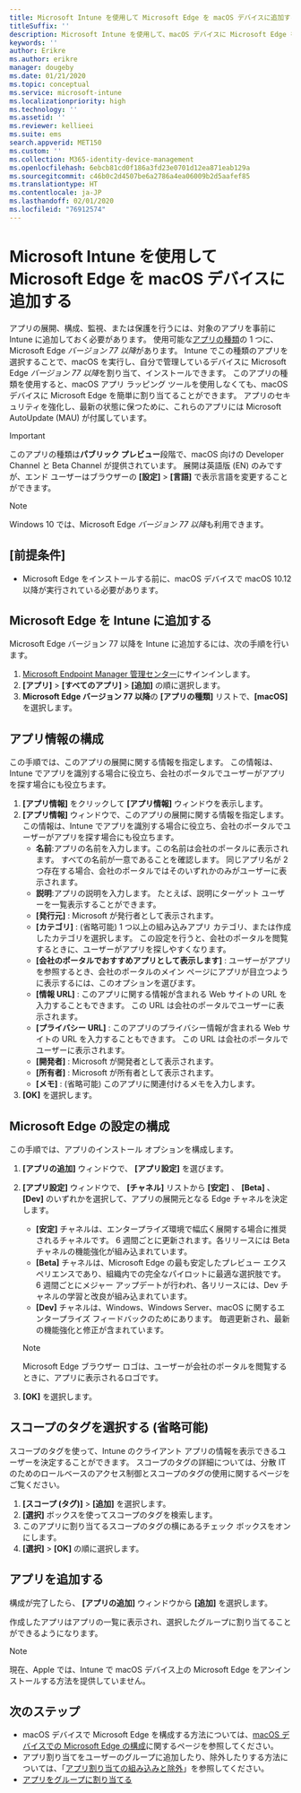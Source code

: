 ```yaml
---
title: Microsoft Intune を使用して Microsoft Edge を macOS デバイスに追加する
titleSuffix: ''
description: Microsoft Intune を使用して、macOS デバイスに Microsoft Edge を追加する方法について説明します。
keywords: ''
author: Erikre
ms.author: erikre
manager: dougeby
ms.date: 01/21/2020
ms.topic: conceptual
ms.service: microsoft-intune
ms.localizationpriority: high
ms.technology: ''
ms.assetid: ''
ms.reviewer: kellieei
ms.suite: ems
search.appverid: MET150
ms.custom: ''
ms.collection: M365-identity-device-management
ms.openlocfilehash: 6ebcb81cd0f186a3fd23e0701d12ea871eab129a
ms.sourcegitcommit: c46b0c2d4507be6a2786a4ea06009b2d5aafef85
ms.translationtype: HT
ms.contentlocale: ja-JP
ms.lasthandoff: 02/01/2020
ms.locfileid: "76912574"
---
```

# <a name="add-microsoft-edge-to-macos-devices-using-microsoft-intune"></a>Microsoft Intune を使用して Microsoft Edge を macOS デバイスに追加する

アプリの展開、構成、監視、または保護を行うには、対象のアプリを事前に Intune に追加しておく必要があります。 使用可能な[アプリの種類](~/apps/apps-add.md#app-types-in-microsoft-intune)の 1 つに、Microsoft Edge *バージョン 77 以降*があります。 Intune でこの種類のアプリを選択することで、macOS を実行し、自分で管理しているデバイスに Microsoft Edge *バージョン 77 以降*を割り当て、インストールできます。 このアプリの種類を使用すると、macOS アプリ ラッピング ツールを使用しなくても、macOS デバイスに Microsoft Edge を簡単に割り当てることができます。 アプリのセキュリティを強化し、最新の状態に保つために、これらのアプリには Microsoft AutoUpdate (MAU) が付属しています。

> [!IMPORTANT]
> このアプリの種類は**パブリック プレビュー**段階で、macOS 向けの Developer Channel と Beta Channel が提供されています。 展開は英語版 (EN) のみですが、エンド ユーザーはブラウザーの **[設定]**  >  **[言語]** で表示言語を変更することができます。 

> [!NOTE]
> Windows 10 では、Microsoft Edge *バージョン 77 以降*も利用できます。

## <a name="prerequisites"></a>[前提条件]
- Microsoft Edge をインストールする前に、macOS デバイスで macOS 10.12 以降が実行されている必要があります。

## <a name="add-microsoft-edge-to-intune"></a>Microsoft Edge を Intune に追加する
Microsoft Edge バージョン 77 以降を Intune に追加するには、次の手順を行います。

1. [Microsoft Endpoint Manager 管理センター](https://go.microsoft.com/fwlink/?linkid=2109431)にサインインします。
2. **[アプリ]**  >  **[すべてのアプリ]**  >  **[追加]** の順に選択します。
3. **Microsoft Edge バージョン 77 以降**の **[アプリの種類]** リストで、**[macOS]** を選択します。

## <a name="configure-app-information"></a>アプリ情報の構成
この手順では、このアプリの展開に関する情報を指定します。 この情報は、Intune でアプリを識別する場合に役立ち、会社のポータルでユーザーがアプリを探す場合にも役立ちます。

1. **[アプリ情報]** をクリックして **[アプリ情報]** ウィンドウを表示します。
2. **[アプリ情報]** ウィンドウで、このアプリの展開に関する情報を指定します。 この情報は、Intune でアプリを識別する場合に役立ち、会社のポータルでユーザーがアプリを探す場合にも役立ちます。
    - **名前**:アプリの名前を入力します。この名前は会社のポータルに表示されます。 すべての名前が一意であることを確認します。 同じアプリ名が 2 つ存在する場合、会社のポータルではそのいずれかのみがユーザーに表示されます。
    - **説明**:アプリの説明を入力します。 たとえば、説明にターゲット ユーザーを一覧表示することができます。
    - **[発行元]** : Microsoft が発行者として表示されます。
    - **[カテゴリ]** : (省略可能) 1 つ以上の組み込みアプリ カテゴリ、または作成したカテゴリを選択します。 この設定を行うと、会社のポータルを閲覧するときに、ユーザーがアプリを探しやすくなります。
    - **[会社のポータルでおすすめアプリとして表示します]** : ユーザーがアプリを参照するとき、会社のポータルのメイン ページにアプリが目立つように表示するには、このオプションを選びます。
    - **[情報 URL]** : このアプリに関する情報が含まれる Web サイトの URL を入力することもできます。 この URL は会社のポータルでユーザーに表示されます。
    - **[プライバシー URL]** : このアプリのプライバシー情報が含まれる Web サイトの URL を入力することもできます。 この URL は会社のポータルでユーザーに表示されます。
    - **[開発者]** : Microsoft が開発者として表示されます。
    - **[所有者]** : Microsoft が所有者として表示されます。
    - **[メモ]** : (省略可能) このアプリに関連付けるメモを入力します。
3. **[OK]** を選択します。

## <a name="configure-microsoft-edge-settings"></a>Microsoft Edge の設定の構成
この手順では、アプリのインストール オプションを構成します。

1. **[アプリの追加]** ウィンドウで、 **[アプリ設定]** を選びます。
2. **[アプリ設定]** ウィンドウで、 **[チャネル]** リストから **[安定]** 、 **[Beta]** 、 **[Dev]** のいずれかを選択して、アプリの展開元となる Edge チャネルを決定します。

    - **[安定]** チャネルは、エンタープライズ環境で幅広く展開する場合に推奨されるチャネルです。 6 週間ごとに更新されます。各リリースには Beta チャネルの機能強化が組み込まれています。
    - **[Beta]** チャネルは、Microsoft Edge の最も安定したプレビュー エクスペリエンスであり、組織内での完全なパイロットに最適な選択肢です。 6 週間ごとにメジャー アップデートが行われ、各リリースには、Dev チャネルの学習と改良が組み込まれています。
    - **[Dev]** チャネルは、Windows、Windows Server、macOS に関するエンタープライズ フィードバックのためにあります。 毎週更新され、最新の機能強化と修正が含まれています。

    > [!NOTE]
    > Microsoft Edge ブラウザー ロゴは、ユーザーが会社のポータルを閲覧するときに、アプリに表示されるロゴです。

3.  **[OK]** を選択します。

## <a name="select-scope-tags-optional"></a>スコープのタグを選択する (省略可能)
スコープのタグを使って、Intune のクライアント アプリの情報を表示できるユーザーを決定することができます。 スコープのタグの詳細については、分散 IT のためのロールベースのアクセス制御とスコープのタグの使用に関するページをご覧ください。
1.  **[スコープ (タグ)]**  >  **[追加]** を選択します。
2.  **[選択]** ボックスを使ってスコープのタグを検索します。
3.  このアプリに割り当てるスコープのタグの横にあるチェック ボックスをオンにします。
4.  **[選択]**  >  **[OK]** の順に選択します。

## <a name="add-the-app"></a>アプリを追加する
構成が完了したら、 **[アプリの追加]** ウィンドウから **[追加]** を選択します。 

作成したアプリはアプリの一覧に表示され、選択したグループに割り当てることができるようになります。 

> [!NOTE]
> 現在、Apple では、Intune で macOS デバイス上の Microsoft Edge をアンインストールする方法を提供していません。

## <a name="next-steps"></a>次のステップ
- macOS デバイスで Microsoft Edge を構成する方法については、[macOS デバイスでの Microsoft Edge の構成](https://docs.microsoft.com/deployedge/configure-microsoft-edge-on-mac)に関するページを参照してください。
- アプリ割り当てをユーザーのグループに追加したり、除外したりする方法については、「[アプリ割り当ての組み込みと除外](~/apps/apps-inc-exl-assignments.md)」を参照してください。
- [アプリをグループに割り当てる](~/apps/apps-deploy.md)


